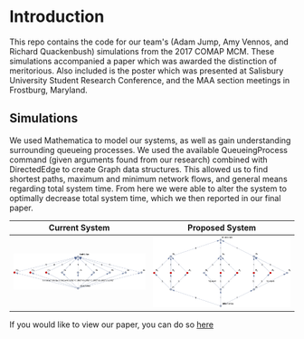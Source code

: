 # Introduction
This repo contains the code for our team's (Adam Jump, Amy Vennos, and Richard Quackenbush) simulations from the 2017 COMAP MCM. These simulations accompanied a paper which was awarded the distinction of meritorious. Also included is the poster which was presented at Salisbury University Student Research Conference, and the MAA section meetings in Frostburg, Maryland.

## Simulations
We used Mathematica to model our systems, as well as gain understanding surrounding queueing processes. We used the available QueueingProcess command (given arguments found from our research) combined with DirectedEdge to create Graph data structures. This allowed us to find shortest paths, maximum and minimum network flows, and general means regarding total system time. From here we were able to alter the system to optimally decrease total system time, which we then reported in our final paper.

Current System             |  Proposed System
:-------------------------:|:-------------------------:
![alt text](https://github.com/ajump2/mathematical_modeling_queues/raw/master/Mathematical%20Modeling/SimulatedCurrent.png "Current System") |  ![alt text](https://github.com/ajump2/mathematical_modeling_queues/raw/master/Mathematical%20Modeling/SimulatedProposed.png "Proposed System")

If you would like to view our paper, you can do so [here](https://www.overleaf.com/read/rkjjqmsjrydg)
